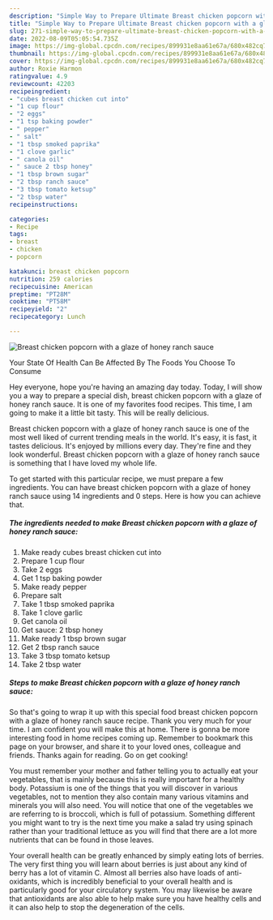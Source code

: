 ```yaml
---
description: "Simple Way to Prepare Ultimate Breast chicken popcorn with a glaze of honey ranch sauce"
title: "Simple Way to Prepare Ultimate Breast chicken popcorn with a glaze of honey ranch sauce"
slug: 271-simple-way-to-prepare-ultimate-breast-chicken-popcorn-with-a-glaze-of-honey-ranch-sauce
date: 2022-08-09T05:05:54.735Z
image: https://img-global.cpcdn.com/recipes/899931e8aa61e67a/680x482cq70/breast-chicken-popcorn-with-a-glaze-of-honey-ranch-sauce-recipe-main-photo.jpg
thumbnail: https://img-global.cpcdn.com/recipes/899931e8aa61e67a/680x482cq70/breast-chicken-popcorn-with-a-glaze-of-honey-ranch-sauce-recipe-main-photo.jpg
cover: https://img-global.cpcdn.com/recipes/899931e8aa61e67a/680x482cq70/breast-chicken-popcorn-with-a-glaze-of-honey-ranch-sauce-recipe-main-photo.jpg
author: Roxie Harmon
ratingvalue: 4.9
reviewcount: 42203
recipeingredient:
- "cubes breast chicken cut into"
- "1 cup flour"
- "2 eggs"
- "1 tsp baking powder"
- " pepper"
- " salt"
- "1 tbsp smoked paprika"
- "1 clove garlic"
- " canola oil"
- " sauce 2 tbsp honey"
- "1 tbsp brown sugar"
- "2 tbsp ranch sauce"
- "3 tbsp tomato ketsup"
- "2 tbsp water"
recipeinstructions:

categories:
- Recipe
tags:
- breast
- chicken
- popcorn

katakunci: breast chicken popcorn 
nutrition: 259 calories
recipecuisine: American
preptime: "PT28M"
cooktime: "PT58M"
recipeyield: "2"
recipecategory: Lunch

---
```



![Breast chicken popcorn with a glaze of honey ranch sauce](https://img-global.cpcdn.com/recipes/899931e8aa61e67a/680x482cq70/breast-chicken-popcorn-with-a-glaze-of-honey-ranch-sauce-recipe-main-photo.jpg)

Your State Of Health Can Be Affected By The Foods You Choose To Consume

Hey everyone, hope you're having an amazing day today. Today, I will show you a way to prepare a special dish, breast chicken popcorn with a glaze of honey ranch sauce. It is one of my favorites food recipes. This time, I am going to make it a little bit tasty. This will be really delicious.

Breast chicken popcorn with a glaze of honey ranch sauce is one of the most well liked of current trending meals in the world. It's easy, it is fast, it tastes delicious. It's enjoyed by millions every day. They're fine and they look wonderful. Breast chicken popcorn with a glaze of honey ranch sauce is something that I have loved my whole life.




To get started with this particular recipe, we must prepare a few ingredients. You can have breast chicken popcorn with a glaze of honey ranch sauce using 14 ingredients and 0 steps. Here is how you can achieve that.

<!--inarticleads1-->

##### The ingredients needed to make Breast chicken popcorn with a glaze of honey ranch sauce:

1. Make ready cubes breast chicken cut into
1. Prepare 1 cup flour
1. Take 2 eggs
1. Get 1 tsp baking powder
1. Make ready  pepper
1. Prepare  salt
1. Take 1 tbsp smoked paprika
1. Take 1 clove garlic
1. Get  canola oil
1. Get  sauce: 2 tbsp honey
1. Make ready 1 tbsp brown sugar
1. Get 2 tbsp ranch sauce
1. Take 3 tbsp tomato ketsup
1. Take 2 tbsp water




<!--inarticleads2-->

##### Steps to make Breast chicken popcorn with a glaze of honey ranch sauce:





So that's going to wrap it up with this special food breast chicken popcorn with a glaze of honey ranch sauce recipe. Thank you very much for your time. I am confident you will make this at home. There is gonna be more interesting food in home recipes coming up. Remember to bookmark this page on your browser, and share it to your loved ones, colleague and friends. Thanks again for reading. Go on get cooking!

You must remember your mother and father telling you to actually eat your vegetables, that is mainly because this is really important for a healthy body. Potassium is one of the things that you will discover in various vegetables, not to mention they also contain many various vitamins and minerals you will also need. You will notice that one of the vegetables we are referring to is broccoli, which is full of potassium. Something different you might want to try is the next time you make a salad try using spinach rather than your traditional lettuce as you will find that there are a lot more nutrients that can be found in those leaves.

Your overall health can be greatly enhanced by simply eating lots of berries. The very first thing you will learn about berries is just about any kind of berry has a lot of vitamin C. Almost all berries also have loads of anti-oxidants, which is incredibly beneficial to your overall health and is particularly good for your circulatory system. You may likewise be aware that antioxidants are also able to help make sure you have healthy cells and it can also help to stop the degeneration of the cells.

